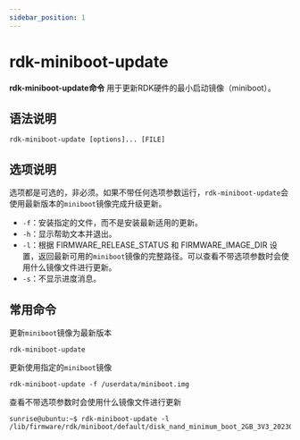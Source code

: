 ```yaml
---
sidebar_position: 1
---
```


# rdk-miniboot-update

**rdk-miniboot-update命令** 用于更新RDK硬件的最小启动镜像（miniboot）。

## 语法说明

```
rdk-miniboot-update [options]... [FILE]
```

## 选项说明

选项都是可选的，非必须。如果不带任何选项参数运行，`rdk-miniboot-update`会使用最新版本的`miniboot`镜像完成升级更新。

- `-f`：安装指定的文件，而不是安装最新适用的更新。
- `-h`：显示帮助文本并退出。
- `-l`：根据 FIRMWARE_RELEASE_STATUS 和 FIRMWARE_IMAGE_DIR 设置，返回最新可用的`miniboot`镜像的完整路径。可以查看不带选项参数时会使用什么镜像文件进行更新。
- `-s`：不显示进度消息。

## 常用命令

更新`miniboot`镜像为最新版本

```
rdk-miniboot-update
```

更新使用指定的`miniboot`镜像

```
rdk-miniboot-update -f /userdata/miniboot.img
```

查看不带选项参数时会使用什么镜像文件进行更新

```
sunrise@ubuntu:~$ rdk-miniboot-update -l
/lib/firmware/rdk/miniboot/default/disk_nand_minimum_boot_2GB_3V3_20230413.img
```

